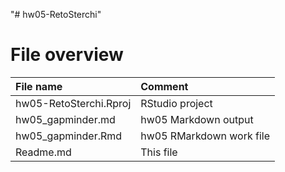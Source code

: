 "# hw05-RetoSterchi" 

# File overview

| File name | Comment |
|:---|:---|
| hw05-RetoSterchi.Rproj | RStudio project |
| hw05_gapminder.md | hw05 Markdown output |
| hw05_gapminder.Rmd | hw05 RMarkdown work file |
| Readme.md | This file |
